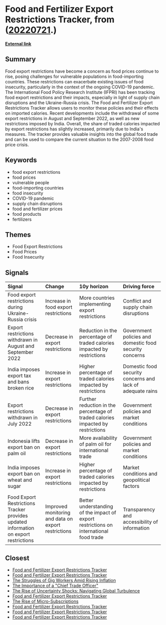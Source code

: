 # __Food and Fertilizer Export Restrictions Tracker__, from ([20220721](https://kghosh.substack.com/p/20220721).)

__[External link](https://www.foodsecurityportal.org/tools/COVID-19-food-trade-policy-tracker)__



## Summary

Food export restrictions have become a concern as food prices continue to rise, posing challenges for vulnerable populations in food-importing countries. These restrictions can exacerbate existing issues of food insecurity, particularly in the context of the ongoing COVID-19 pandemic. The International Food Policy Research Institute (IFPRI) has been tracking food export restrictions and their impacts, especially in light of supply chain disruptions and the Ukraine-Russia crisis. The Food and Fertilizer Export Restrictions Tracker allows users to monitor these policies and their effects on imported calories. Recent developments include the withdrawal of some export restrictions in August and September 2022, as well as new restrictions imposed by India. Overall, the share of traded calories impacted by export restrictions has slightly increased, primarily due to India's measures. The tracker provides valuable insights into the global food trade and can be used to compare the current situation to the 2007-2008 food price crisis.

## Keywords

* food export restrictions
* food prices
* vulnerable people
* food-importing countries
* food insecurity
* COVID-19 pandemic
* supply chain disruptions
* food and fertilizer prices
* food products
* fertilizers

## Themes

* Food Export Restrictions
* Food Prices
* Food Insecurity

## Signals

| Signal                                                                               | Change                                              | 10y horizon                                                                           | Driving force                                              |
|:-------------------------------------------------------------------------------------|:----------------------------------------------------|:--------------------------------------------------------------------------------------|:-----------------------------------------------------------|
| Food export restrictions during Ukraine-Russia crisis                                | Increase in food export restrictions                | More countries implementing export restrictions                                       | Conflict and supply chain disruptions                      |
| Export restrictions withdrawn in August and September 2022                           | Decrease in export restrictions                     | Reduction in the percentage of traded calories impacted by restrictions               | Government policies and domestic food security concerns    |
| India imposes export tax and bans broken rice                                        | Increase in export restrictions                     | Higher percentage of traded calories impacted by restrictions                         | Domestic food security concerns and lack of adequate rains |
| Export restrictions withdrawn in July 2022                                           | Decrease in export restrictions                     | Further reduction in the percentage of traded calories impacted by restrictions       | Government policies and market conditions                  |
| Indonesia lifts export ban on palm oil                                               | Decrease in export restrictions                     | More availability of palm oil for international trade                                 | Government policies and market conditions                  |
| India imposes export ban on wheat and sugar                                          | Increase in export restrictions                     | Higher percentage of traded calories impacted by restrictions                         | Market conditions and geopolitical factors                 |
| Food Export Restrictions Tracker provides updated information on export restrictions | Improved monitoring and data on export restrictions | Better understanding of the impact of export restrictions on international food trade | Transparency and accessibility of information              |

## Closest

* [Food and Fertilizer Export Restrictions Tracker](9bc30bd3a2acaf75fb77dbb5a076114f)
* [Food and Fertilizer Export Restrictions Tracker](9bc30bd3a2acaf75fb77dbb5a076114f)
* [The Struggles of Gig Workers Amid Rising Inflation](d5620f5b1f4a80563ac4f5d523804658)
* [The Importance of a "Chief Trade Officer"](77a1e8adf276dbc84c60c1c7fd878db8)
* [The Rise of Uncertainty Shocks: Navigating Global Turbulence](ab8c972a6c092c9ac6b37922e0a07f62)
* [Food and Fertilizer Export Restrictions Tracker](9bc30bd3a2acaf75fb77dbb5a076114f)
* [The Rise of Micro-Subscriptions](01dd20372573227317c7126faacfec9b)
* [Food and Fertilizer Export Restrictions Tracker](9bc30bd3a2acaf75fb77dbb5a076114f)
* [Food and Fertilizer Export Restrictions Tracker](9bc30bd3a2acaf75fb77dbb5a076114f)
* [Food and Fertilizer Export Restrictions Tracker](9bc30bd3a2acaf75fb77dbb5a076114f)